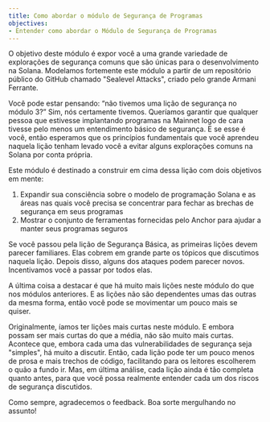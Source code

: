 ```yaml
---
title: Como abordar o módulo de Segurança de Programas
objectives:
- Entender como abordar o Módulo de Segurança de Programas
---
```


O objetivo deste módulo é expor você a uma grande variedade de explorações de segurança comuns que são únicas para o desenvolvimento na Solana. Modelamos fortemente este módulo a partir de um repositório público do GitHub chamado "Sealevel Attacks", criado pelo grande Armani Ferrante.

Você pode estar pensando: “não tivemos uma lição de segurança no módulo 3?” Sim, nós certamente tivemos. Queríamos garantir que qualquer pessoa que estivesse implantando programas na Mainnet logo de cara tivesse pelo menos um entendimento básico de segurança. E se esse é você, então esperamos que os princípios fundamentais que você aprendeu naquela lição tenham levado você a evitar alguns explorações comuns na Solana por conta própria.

Este módulo é destinado a construir em cima dessa lição com dois objetivos em mente:

1. Expandir sua consciência sobre o modelo de programação Solana e as áreas nas quais você precisa se concentrar para fechar as brechas de segurança em seus programas
2. Mostrar o conjunto de ferramentas fornecidas pelo Anchor para ajudar a manter seus programas seguros

Se você passou pela lição de Segurança Básica, as primeiras lições devem parecer familiares. Elas cobrem em grande parte os tópicos que discutimos naquela lição. Depois disso, alguns dos ataques podem parecer novos. Incentivamos você a passar por todos elas.

A última coisa a destacar é que há muito mais lições neste módulo do que nos módulos anteriores. E as lições não são dependentes umas das outras da mesma forma, então você pode se movimentar um pouco mais se quiser.

Originalmente, íamos ter lições mais curtas neste módulo. E embora possam ser mais curtas do que a média, não são muito mais curtas. Acontece que, embora cada uma das vulnerabilidades de segurança seja "simples", há muito a discutir. Então, cada lição pode ter um pouco menos de prosa e mais trechos de código, facilitando para os leitores escolherem o quão a fundo ir. Mas, em última análise, cada lição ainda é tão completa quanto antes, para que você possa realmente entender cada um dos riscos de segurança discutidos.

Como sempre, agradecemos o feedback. Boa sorte mergulhando no assunto!